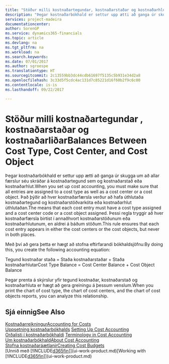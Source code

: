 ```yaml
---
title: "Stöður milli kostnaðartegundar, kostnaðarstaðar og kostnaðarhlutar | Microsoft Docs"
description: "Þegar kostnaðarbókhald er settur upp ætti að ganga úr skugga um að allar færslur séu skráðar á kostnaðartegund sem og kostnaðarstað eða kostnaðarhlut. Það þýðir að hver kostnaðarfærsla verður að hafa úthlutaða kostnaðartegund og kostnaðarstöðvarkóta eða kostnaðarhlut úthlutaðan. Þessi regla tryggir að hver kostnaðarfærsla birtist í annaðhvort kostnaðarstöðunum eða kostnaðarhlutunum, en aldrei á báðum stöðum."
services: project-madeira
documentationcenter: 
author: SorenGP
ms.service: dynamics365-financials
ms.topic: article
ms.devlang: na
ms.tgt_pltfrm: na
ms.workload: na
ms.search.keywords: 
ms.date: 07/01/2017
ms.author: sgroespe
ms.translationtype: HT
ms.sourcegitcommit: 2c13559bb3dc44cdb61697f5135c5b931e34d2a8
ms.openlocfilehash: 3c33d5f5cdc4ac131d7c85221d16f60b2f9c6c00
ms.contentlocale: is-is
ms.lasthandoff: 09/22/2017

---
```

# <a name="balances-between-cost-type-cost-center-and-cost-object"></a><span data-ttu-id="bdccc-105">Stöður milli kostnaðartegundar , kostnaðarstaðar og kostnaðarliðar</span><span class="sxs-lookup"><span data-stu-id="bdccc-105">Balances Between Cost Type, Cost Center, and Cost Object</span></span>
<span data-ttu-id="bdccc-106">Þegar kostnaðarbókhald er settur upp ætti að ganga úr skugga um að allar færslur séu skráðar á kostnaðartegund sem og kostnaðarstað eða kostnaðarhlut.</span><span class="sxs-lookup"><span data-stu-id="bdccc-106">When you set up cost accounting, you must make sure that all entries are assigned to a cost type as well as a cost center or a cost object.</span></span> <span data-ttu-id="bdccc-107">Það þýðir að hver kostnaðarfærsla verður að hafa úthlutaða kostnaðartegund og kostnaðarstöðvarkóta eða kostnaðarhlut úthlutaðan.</span><span class="sxs-lookup"><span data-stu-id="bdccc-107">The means that each cost entry must have a cost type assigned and a cost center code or a cost object assigned.</span></span> <span data-ttu-id="bdccc-108">Þessi regla tryggir að hver kostnaðarfærsla birtist í annaðhvort kostnaðarstöðunum eða kostnaðarhlutunum, en aldrei á báðum stöðum.</span><span class="sxs-lookup"><span data-stu-id="bdccc-108">This rule ensures that each cost entry appears in either the cost centers or the cost objects, but never in both places.</span></span>  

 <span data-ttu-id="bdccc-109">Með því að gera þetta er hægt að stofna eftirfarandi bókhaldsjöfnu:</span><span class="sxs-lookup"><span data-stu-id="bdccc-109">By doing this, you create the following accounting equation:</span></span>  

 <span data-ttu-id="bdccc-110">Tegund kostnaðar staða = Staða kostnaðarstaðar + Staða kostnaðarhlutar</span><span class="sxs-lookup"><span data-stu-id="bdccc-110">Cost Type Balance = Cost Center Balance + Cost Object Balance</span></span>  

 <span data-ttu-id="bdccc-111">Þegar prenta á skýrslur yfir tegund kostnaðar, kostnaðarstað og kostnaðarhluta er hægt að gera greiningu á þessum venslum.</span><span class="sxs-lookup"><span data-stu-id="bdccc-111">When you print the chart of cost type, the chart of cost centers, and the chart of cost objects reports, you can analyze this relationship.</span></span>  

## <a name="see-also"></a><span data-ttu-id="bdccc-112">Sjá einnig</span><span class="sxs-lookup"><span data-stu-id="bdccc-112">See Also</span></span>  
[<span data-ttu-id="bdccc-113">Kostnaðarreikningur</span><span class="sxs-lookup"><span data-stu-id="bdccc-113">Accounting for Costs</span></span>](finance-manage-cost-accounting.md)  
 <span data-ttu-id="bdccc-114">[Uppsetning kostnaðarbókhalds](finance-set-up-cost-accounting.md) </span><span class="sxs-lookup"><span data-stu-id="bdccc-114">[Setting Up Cost Accounting](finance-set-up-cost-accounting.md) </span></span>  
 <span data-ttu-id="bdccc-115">[Orðalisti í kostnaðarbókhaldi](finance-terminology-in-cost-accounting.md) </span><span class="sxs-lookup"><span data-stu-id="bdccc-115">[Terminology in Cost Accounting](finance-terminology-in-cost-accounting.md) </span></span>  
 [<span data-ttu-id="bdccc-116">Um kostnaðarbókhald</span><span class="sxs-lookup"><span data-stu-id="bdccc-116">About Cost Accounting</span></span>](finance-about-cost-accounting.md)  
 [<span data-ttu-id="bdccc-117">Stofna kostnaðaráætlanir</span><span class="sxs-lookup"><span data-stu-id="bdccc-117">Creating Cost Budgets</span></span>](finance-create-cost-budgets.md)  
 <span data-ttu-id="bdccc-118">[Unnið með [!INCLUDE[d365fin](includes/d365fin_md.md)]](ui-work-product.md)</span><span class="sxs-lookup"><span data-stu-id="bdccc-118">[Working with [!INCLUDE[d365fin](includes/d365fin_md.md)]](ui-work-product.md)</span></span>

